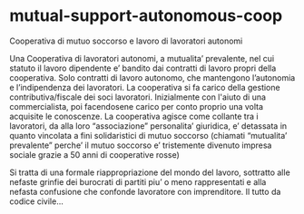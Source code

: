 # mutual-support-autonomous-coop
Cooperativa di mutuo soccorso e lavoro di lavoratori autonomi 




Una Cooperativa di lavoratori autonomi, a mutualita’ prevalente, nel cui statuto il lavoro dipendente e’ bandito dai contratti di lavoro propri della cooperativa. Solo contratti di lavoro autonomo, che mantengono l’autonomia e l’indipendenza dei lavoratori.
La cooperativa si fa carico della gestione contributiva/fiscale dei soci lavoratori. Inizialmente con l'aiuto di una commercialista, poi facendosene carico per conto proprio una volta acquisite le conoscenze.
La cooperativa agisce come collante tra i lavoratori, da alla loro “associazione” personalita’ giuridica, e’ detassata in quanto vincolata a fini solidaristici di mutuo soccorso (chiamati “mutualita’ prevalente” perche’ il mutuo soccorso e’ tristemente divenuto impresa sociale grazie a 50 anni di cooperative rosse)

Si tratta di una formale riappropriazione del mondo del lavoro, sottratto alle nefaste grinfie dei burocrati di partiti piu’ o meno rappresentati e alla nefasta confusione che confonde lavoratore con imprenditore. Il tutto da codice civile...  
